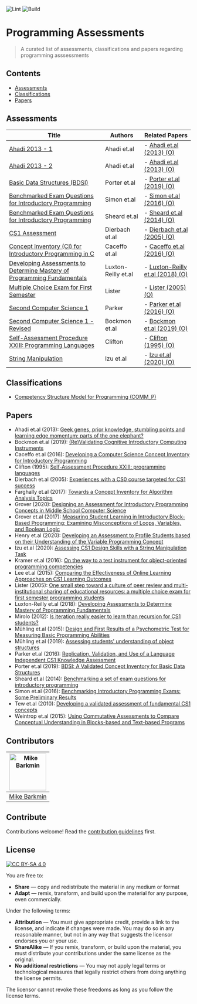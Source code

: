 ![Lint](https://github.com/mikebarkmin/awesome-programming-assessments/workflows/Lint/badge.svg)
![Build](https://github.com/mikebarkmin/awesome-programming-assessments/workflows/Build/badge.svg)

# Programming Assessments

 > A curated list of assessments, classifications and papers regarding programming asssessments

## Contents

- [Assessments](#assessments)
- [Classifications](#classifications)
- [Papers](#papers)


## Assessments

| Title | Authors | Related Papers |
| ----- | ------- | -------------- |
| [Ahadi 2013 - 1](http://www.barkmin.eu/programming-assessments/assessments/ahadi_2013_1.html) | Ahadi et.al | - [Ahadi et.al (2013) (O)](#ahadi_2013) |
| [Ahadi 2013 - 2](http://www.barkmin.eu/programming-assessments/assessments/ahadi_2013_2.html) | Ahadi et.al | - [Ahadi et.al (2013) (O)](#ahadi_2013) |
| [Basic Data Structures (BDSI)](http://www.barkmin.eu/programming-assessments/assessments/porter_2019.html) | Porter et.al | - [Porter et.al (2019) (O)](#porter_2019) |
| [Benchmarked Exam Questions for Introductory Programming](http://www.barkmin.eu/programming-assessments/assessments/simon_2016.html) | Simon et.al | - [Simon et.al (2016) (O)](#simon_2016) |
| [Benchmarked Exam Questions for Introductory Programming](http://www.barkmin.eu/programming-assessments/assessments/sheard_2014.html) | Sheard et.al | - [Sheard et.al (2014) (O)](#sheard_2014) |
| [CS1 Assessment](http://www.barkmin.eu/programming-assessments/assessments/dierbach_2005.html) | Dierbach et.al | - [Dierbach et.al (2005) (O)](#dierbach_2005) |
| [Concept Inventory (CI) for Introductory Programming in C](http://www.barkmin.eu/programming-assessments/assessments/caceffo_2016.html) | Caceffo et.al | - [Caceffo et.al (2016) (O)](#caceffo_2016) |
| [Developing Assessments to Determine Mastery of Programming Fundamentals](http://www.barkmin.eu/programming-assessments/assessments/luxton-reilly_2018.html) | Luxton-Reilly et.al | - [Luxton-Reilly et.al (2018) (O)](#luxton-reilly_2018) |
| [Multiple Choice Exam for First Semester](http://www.barkmin.eu/programming-assessments/assessments/lister_2005.html) | Lister | - [Lister (2005) (O)](#lister_2005) |
| [Second Computer Science 1](http://www.barkmin.eu/programming-assessments/assessments/parker_2016.html) | Parker | - [Parker et.al (2016) (O)](#parker_2016) |
| [Second Computer Science 1 - Revised](http://www.barkmin.eu/programming-assessments/assessments/bockmon_2019.html) | Bockmon et.al | - [Bockmon et.al (2019) (O)](#bockmon_2019) |
| [Self-Assessment Procedure XXIII: Programming Languages](http://www.barkmin.eu/programming-assessments/assessments/clifton_1995.html) | Clifton | - [Clifton (1995) (O)](#clifton_1995) |
| [String Manipulation](http://www.barkmin.eu/programming-assessments/assessments/izu_2020.html) | Izu et.al | - [Izu et.al (2020) (O)](#izu_2020) |


## Classifications

- [Competency Structure Model for Programming (COMM_P)](http://www.barkmin.eu/programming-assessments/classifications/commp_model.html)


## Papers

- <a id="ahadi_2013">Ahadi et.al (2013)</a>: [Geek genes, prior knowledge, stumbling points and learning edge momentum: parts of the one elephant?](https://doi.org/10.1145/2493394.2493416)
- <a id="bockmon_2019">Bockmon et.al (2019)</a>: [(Re)Validating Cognitive Introductory Computing Instruments](https://doi.org/10.1145/3287324.3287372)
- <a id="caceffo_2016">Caceffo et.al (2016)</a>: [Developing a Computer Science Concept Inventory for Introductory Programming](https://doi.org/10.1145/2839509.2844559)
- <a id="clifton_1995">Clifton (1995)</a>: [Self-Assessment Procedure XXIII: programming languages](https://doi.org/10.1145/203356.203378)
- <a id="dierbach_2005">Dierbach et.al (2005)</a>: [Experiences with a CS0 course targeted for CS1 success](https://doi.org/10.1145/1047344.1047453)
- <a id="farghally_2017">Farghally et.al (2017)</a>: [Towards a Concept Inventory for Algorithm Analysis Topics](https://doi.org/10.1145/3017680.3017756)
- <a id="grover_2020">Grover (2020)</a>: [Designing an Assessment for Introductory Programming Concepts in Middle School Computer Science](https://doi.org/10.1145/3328778.3366896)
- <a id="grover_2017">Grover et.al (2017)</a>: [Measuring Student Learning in Introductory Block-Based Programming: Examining Misconceptions of Loops, Variables, and Boolean Logic](https://doi.org/10.1145/3017680.3017723)
- <a id="henry_2020">Henry et.al (2020)</a>: [Developing an Assessment to Profile Students based on their Understanding of the Variable Programming Concept](https://doi.org/10.1145/3341525.3387400)
- <a id="izu_2020">Izu et.al (2020)</a>: [Assessing CS1 Design Skills with a String Manipulation Task](https://doi.org/10.1145/3341525.3387382)
- <a id="kramer_2016">Kramer et.al (2016)</a>: [On the way to a test instrument for object-oriented programming competencies](https://doi.org/10.1145/2999541.2999544)
- <a id="lee_2015">Lee et.al (2015)</a>: [Comparing the Effectiveness of Online Learning Approaches on CS1 Learning Outcomes](https://doi.org/10.1145/2787622.2787709)
- <a id="lister_2005">Lister (2005)</a>: [One small step toward a culture of peer review and multi-institutional sharing of educational resources: a multiple choice exam for first semester programming students](https://doi.org/10.5555/1082424.1082444)
- <a id="luxton-reilly_2018">Luxton-Reilly et.al (2018)</a>: [Developing Assessments to Determine Mastery of Programming Fundamentals](https://doi.org/10.1145/3174781.3174784)
- <a id="mirolo_2012">Mirolo (2012)</a>: [Is iteration really easier to learn than recursion for CS1 students?](https://doi.org/10.1145/2361276.2361296)
- <a id="muhling_2015">Mühling et.al (2015)</a>: [Design and First Results of a Psychometric Test for Measuring Basic Programming Abilities](https://doi.org/10.1145/2818314.2818320)
- <a id="muhling_2019">Mühling et.al (2019)</a>: [Assessing students&#39; understanding of object structures](https://doi.org/10.1145/3364510.3364511)
- <a id="parker_2016">Parker et.al (2016)</a>: [Replication, Validation, and Use of a Language Independent CS1 Knowledge Assessment](https://doi.org/10.1145/2960310.2960316)
- <a id="porter_2019">Porter et.al (2019)</a>: [BDSI: A Validated Concept Inventory for Basic Data Structures](https://doi.org/10.1145/3291279.3339404)
- <a id="sheard_2014">Sheard et.al (2014)</a>: [Benchmarking a set of exam questions for introductory programming](https://doi.org/10.5555/2667490.2667504)
- <a id="simon_2016">Simon et.al (2016)</a>: [Benchmarking Introductory Programming Exams: Some Preliminary Results](https://doi.org/10.1145/2960310.2960337)
- <a id="tew_2010">Tew et.al (2010)</a>: [Developing a validated assessment of fundamental CS1 concepts](https://doi.org/10.1145/1734263.1734297)
- <a id="weintrop_2015">Weintrop et.al (2015)</a>: [Using Commutative Assessments to Compare Conceptual Understanding in Blocks-based and Text-based Programs](https://doi.org/10.1145/2787622.2787721)


## Contributors


|  [<img alt="Mike Barkmin" src="https://avatars1.githubusercontent.com/u/2592379?s=460&u=d599a9f90b2c8e8b3d328d3f02bce36043bcfe76&v=4" width="100px">](https://www.barkmin.eu) |
|-------------- | 
| [Mike Barkmin](https://www.barkmin.eu) | 



## Contribute

Contributions welcome! Read the [contribution guidelines](contributing.md) first.


## License

[![CC BY-SA 4.0](https://mirrors.creativecommons.org/presskit/buttons/88x31/svg/by-sa.svg)](https://creativecommons.org/licenses/by-sa/4.0)

You are free to:
- **Share** — copy and redistribute the material in any medium or format
- **Adapt** — remix, transform, and build upon the material for any purpose, even commercially.

Under the following terms:

- **Attribution** — You must give appropriate credit, provide a link to the license, and indicate if changes were made. You may do so in any reasonable manner, but not in any way that suggests the licensor endorses you or your use.
- **ShareAlike** — If you remix, transform, or build upon the material, you must distribute your contributions under the same license as the original.
- **No additional restrictions** — You may not apply legal terms or technological measures that legally restrict others from doing anything the license permits.

The licensor cannot revoke these freedoms as long as you follow the license terms.
